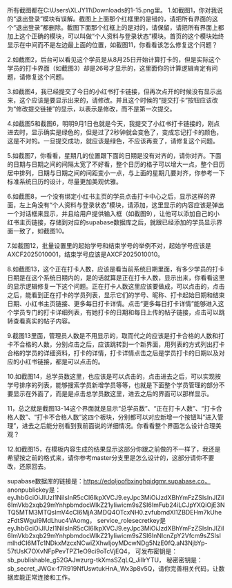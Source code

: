 所有截图都在C:\\Users\\XLJY11\\Downloads的1-15.png里。
1.如截图1，你对我说的“退出登录”模块有误解。截图上上面那个红框里的是错的，请把所有界面的这个“退出登录”都删除。截图下面那个红框上的是对的，请保留，请把所有界面上都加上这个正确的模块，可以叫做“个人资料与登录状态”模块。首页的这个模块始终显示在中间而不是左边最上面的位置，如截图11，你看看该怎么修复这个问题？


2.如截图2，后台可以看见这个学员是从8月25日开始计算打卡的，但是实际这个学员的打卡界面（如截图3）却是26号才显示的，这里面你的计算逻辑肯定有问题，请修复这个问题。

3.如截图4，我已经提交了今日的小红书打卡链接，但再次点开的时候没有显示出来，这个应该是要显示出来的，请修改。并且这个时候的“提交打卡”按钮应该改为“修改提交链接”的显示，以表示是修改，而不是第一次提交。

4.如截图5和截图6，明明9月1日也就是今天，我提交了小红书打卡链接的，刚点进去时，显示确实是绿色的，但是过了2秒钟就会变色了，变成忘记打卡的颜色，这是不对的。一旦提交成功，就应该是绿色，不应该再变了，请修复这个问题。

5.如截图7，你看看，星期几的位置跟下面的日期是没有对齐的，请你对齐。下面的日期与日期之间的间隔太宽了不好看，整个日历的格子可以增大一点，整个日历居中排列，日期与日期之间的间距变小一点，与上面的星期几要对齐，你参考一下标准系统日历的设计，尽量更加美观优雅。

6.如截图8，一个没有绑定小红书主页的学员点击打卡中心之后，显示这样的界面，左上角没有“个人资料与登录状态”模块，请添加，这里显示的内容应该是弹出一个对话框来显示，并且给用户提供输入框（如截图9），让他可以添加自己的小红书主页链接，存储到对应的supabase数据库之后，就跟已经添加的学员显示界面一致了，如截图10。

7.如截图12，批量设置里的起始学号和结束学号的举例不对，起始学号应该是AXCF2025010001，结束学号应该是AXCF2025010010。

8.如截图13，这个正在打卡人数，应该是看当前系统日期里面，有多少学员的打卡日期是在这个系统日期内的，是的话就算是正在打卡人数，显示出来，你看看这里的显示逻辑修复一下这个问题。正在打卡人数这里应该要做成，可以点击的，点击之后，能看到正在打卡的学员列表，显示它们的学号、昵称、打卡起始日期和结束日期、小红书主页链接、更多每日打卡详情。点击“更多每日打卡详情”能够进入这个学员专门的打卡详细列表，有她打卡的日期和每日上传的帖子链接，点击可以跳转查看真实的帖子内容。

9.截图13里面，管理员人数是不用显示的，取而代之的应该是打卡合格的人数和打卡不合格的人数，分别点击之后，应该跳转到一个新界面，用列表的方式列出打卡合格的学员的详细资料，打卡的详情，打卡详情点击之后是学员打卡的日期以及对应的小红书链接，都是可以点击的。

10.如截图14，总学员数这里，也应该是可以点击的，点击进去之后，可以实现按学号排序的列表，能够搜索学员新增学员等等，也就是下面整个学员管理的部分不要显示在外面了，而是是点击总学员数这里，进去之后的界面可以那样显示。

11，总之就是截图13-14这个界面就是显示“总学员数”、“正在打卡人数”、“打卡合格人数”、“打卡不合格人数”这四个板块，分别都可以对应新增一个按钮叫“进入管理”，进去之后能分别看到我前面说的详细情况。你看看整个界面怎么设计合理美观？

12.如截图15，在模板内容生成的结果显示这部分你跟之前做的不一样了，我还是希望按之前的格式来，请你参考master分支里是怎么设计的，这部分请你不要改，还原回去。

supabase数据库的链接是：https://edoljoofbxinghqidgmr.supabase.co，
anonpublickey是：eyJhbGciOiJIUzI1NiIsInR5cCI6IkpXVCJ9.eyJpc3MiOiJzdXBhYmFzZSIsInJlZiI6ImVkb2xqb29mYnhpbmdocWlkZ21yIiwicm9sZSI6ImFub24iLCJpYXQiOjE3NTQ5MTM3MTQsImV4cCI6MjA3MDQ4OTcxNH0.zvfubmdXl1ZBDEHm7kUhezFdtSWguI9MdLhuc4VAomg，
service_rolesecretkey是eyJhbGciOiJIUzI1NiIsInR5cCI6IkpXVCJ9.eyJpc3MiOiJzdXBhYmFzZSIsInJlZiI6ImVkb2xqb29mYnhpbmdocWlkZ21yIiwicm9sZSI6InNlcnZpY2Vfcm9sZSIsImlhdCI6MTc1NDkxMzcxNCwiZXhwIjoyMDcwNDg5NzE0fQ.aN3NjbYp-57tUsK7OXvNFpPevTPZ1eO9ci9oTcVjEQ4，
可发布密钥是：sb_publishable_g52GAJwzurg-tkXmsSZqLQ_JiIIrYTU，
秘密密钥是：sb_secret_JWGx-f7R919NfUswtukHnA_Wx3p8v5Q，请你完善相关代码，让数据库能正常连接和工作。